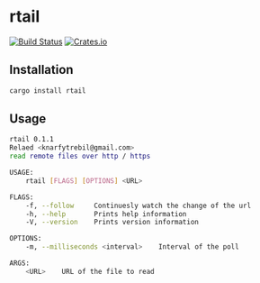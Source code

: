 # rtail
[![Build Status](https://travis-ci.org/knarfytrebil/rtail.svg?branch=master)](https://travis-ci.org/knarfytrebil/rtail)
[![Crates.io](https://img.shields.io/crates/v/rtail)](https://crates.io/crates/rtail)

## Installation
```bash
cargo install rtail
```

## Usage
```bash
rtail 0.1.1
Relaed <knarfytrebil@gmail.com>
read remote files over http / https

USAGE:
    rtail [FLAGS] [OPTIONS] <URL>

FLAGS:
    -f, --follow     Continuesly watch the change of the url
    -h, --help       Prints help information
    -V, --version    Prints version information

OPTIONS:
    -m, --milliseconds <interval>    Interval of the poll

ARGS:
    <URL>    URL of the file to read

```
